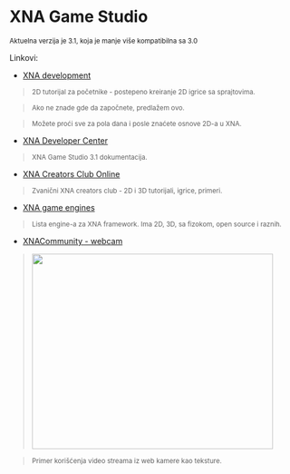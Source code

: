 # XNA Game Studio #
<sub>Aktuelna verzija je 3.1, koja je manje više kompatibilna sa 3.0</sub>

Linkovi:
  * [XNA development](http://www.xnadevelopment.com/)
> <sub>2D tutorijal za početnike - postepeno kreiranje 2D igrice sa sprajtovima.</sub>

> <sub>Ako ne znade gde da započnete, predlažem ovo.</sub>

> <sub>Možete proći sve za pola dana i posle znaćete osnove 2D-a u XNA.</sub>

  * [XNA Developer Center](http://msdn.microsoft.com/en-us/library/bb200104.aspx)
> <sub>XNA Game Studio 3.1 dokumentacija.</sub>

  * [XNA Creators Club Online](http://creators.xna.com/en-US/)
> <sub>Zvanični XNA creators club - 2D i 3D tutorijali, igrice, primeri.</sub>

  * [XNA game engines](http://forums.xna.com/forums/t/12882.aspx)
> <sub>Lista engine-a za XNA framework. Ima 2D, 3D, sa fizokom, open source i raznih.</sub>

  * [XNACommunity - webcam](http://www.codeplex.com/wikipage?ProjectName=XNACommunity&title=Web%20Cam&referringTitle=Home)
> <a href='http://www.youtube.com/watch?feature=player_embedded&v=1s63YEWwgqI' target='_blank'><img src='http://img.youtube.com/vi/1s63YEWwgqI/0.jpg' width='425' height=344 /></a>

> <sub>Primer korišćenja video streama iz web kamere kao teksture.</sub>